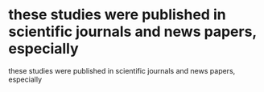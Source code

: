 # these studies were published in scientific journals and news papers, especially

these studies were published in scientific journals and news papers, especially